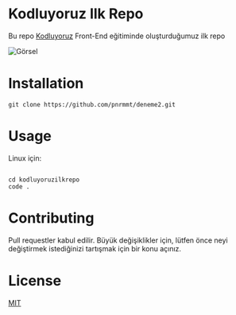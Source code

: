 # Kodluyoruz Ilk Repo

Bu repo [Kodluyoruz](https://kodluyoruz.org/tr/kodluyoruz/) Front-End eğitiminde oluşturduğumuz ilk repo

![Görsel](https://www.upload.ee/image/14557604/repo3.PNG)

# Installation 

```
git clone https://github.com/pnrmmt/deneme2.git

```

# Usage
Linux için:

```

cd kodluyoruzilkrepo
code .

```

# Contributing

Pull requestler kabul edilir. Büyük değişiklikler için, lütfen önce neyi değiştirmek istediğinizi tartışmak için bir konu açınız.

# License

[MIT](https://choosealicense.com/licenses/mit/)


